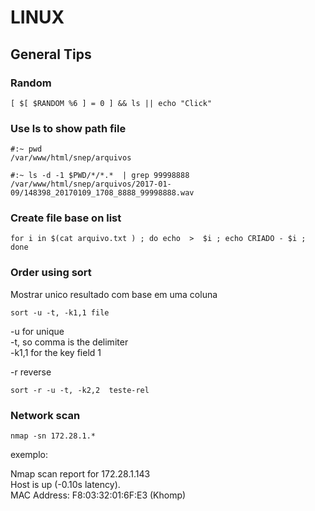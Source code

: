 # LINUX

## General Tips

### Random

```
[ $[ $RANDOM %6 ] = 0 ] && ls || echo "Click"
```

### Use ls to show path file

```
#:~ pwd
/var/www/html/snep/arquivos

#:~ ls -d -1 $PWD/*/*.*  | grep 99998888
/var/www/html/snep/arquivos/2017-01-09/148398_20170109_1708_8888_99998888.wav
```

### Create file base on list

```
for i in $(cat arquivo.txt ) ; do echo  >  $i ; echo CRIADO - $i ; done
```

### Order using **sort**

Mostrar unico resultado com base em uma coluna

```
sort -u -t, -k1,1 file
```

-u for unique  
-t, so comma is the delimiter  
-k1,1 for the key field 1  

-r reverse  

```
sort -r -u -t, -k2,2  teste-rel
```

### Network scan

```
nmap -sn 172.28.1.*
```

exemplo:  

Nmap scan report for 172.28.1.143  
Host is up (-0.10s latency).  
MAC Address: F8:03:32:01:6F:E3 (Khomp)  
